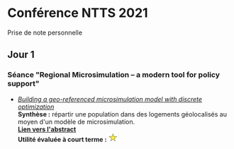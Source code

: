 # Conférence NTTS 2021
Prise de note personnelle

## Jour 1

### Séance "Regional Microsimulation – a modern tool for policy support"

* [_Building a geo-referenced microsimulation model with discrete optimization_](https://coms.events/NTTS2021/data/abstracts/en/abstract_0002.html)
<br/> **Synthèse :** répartir une population dans des logements géolocalisés au moyen d'un modèle de microsimulation. </u>
<br/> [**Lien vers l'abstract**](https://coms.events/NTTS2021/data/x_abstracts/x_abstract_199.pdf)
<br/> **Utilité évaluée à court terme :** <img src="etoile.png" alt="1 étoile" height="20px"/>

